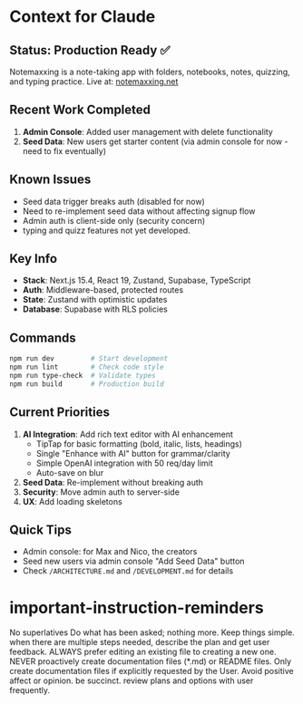 # Context for Claude

## Status: Production Ready ✅

Notemaxxing is a note-taking app with folders, notebooks, notes, quizzing, and typing practice.
Live at: [notemaxxing.net](https://notemaxxing.net)

## Recent Work Completed

1. **Admin Console**: Added user management with delete functionality
2. **Seed Data**: New users get starter content (via admin console for now - need to fix eventually)

## Known Issues

- Seed data trigger breaks auth (disabled for now)
- Need to re-implement seed data without affecting signup flow
- Admin auth is client-side only (security concern)
- typing and quizz features not yet developed.

## Key Info

- **Stack**: Next.js 15.4, React 19, Zustand, Supabase, TypeScript
- **Auth**: Middleware-based, protected routes
- **State**: Zustand with optimistic updates
- **Database**: Supabase with RLS policies

## Commands

```bash
npm run dev         # Start development
npm run lint        # Check code style
npm run type-check  # Validate types
npm run build       # Production build
```

## Current Priorities

1. **AI Integration**: Add rich text editor with AI enhancement
   - TipTap for basic formatting (bold, italic, lists, headings)
   - Single "Enhance with AI" button for grammar/clarity
   - Simple OpenAI integration with 50 req/day limit
   - Auto-save on blur
2. **Seed Data**: Re-implement without breaking auth
3. **Security**: Move admin auth to server-side
4. **UX**: Add loading skeletons

## Quick Tips

- Admin console: for Max and Nico, the creators
- Seed new users via admin console "Add Seed Data" button
- Check `/ARCHITECTURE.md` and `/DEVELOPMENT.md` for details

# important-instruction-reminders

No superlatives
Do what has been asked; nothing more.
Keep things simple. when there are multiple steps needed, describe the plan and get user feedback.
ALWAYS prefer editing an existing file to creating a new one.
NEVER proactively create documentation files (\*.md) or README files. Only create documentation files if explicitly requested by the User.
Avoid positive affect or opinion.
be succinct.
review plans and options with user frequently.
